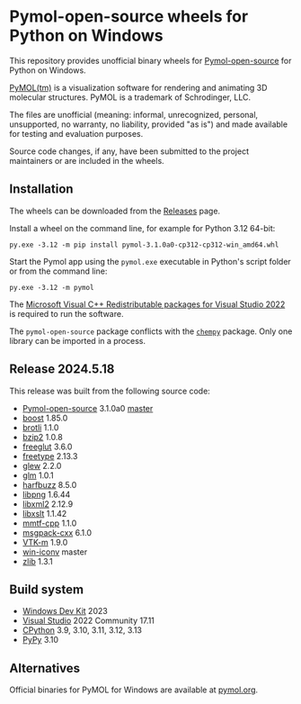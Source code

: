 # Pymol-open-source wheels for Python on Windows

This repository provides unofficial binary wheels for [Pymol-open-source](https://github.com/schrodinger/pymol-open-source) for Python on Windows.

[PyMOL(tm)](https://pymol.org) is a visualization software for rendering and animating 3D molecular structures. PyMOL is a trademark of Schrodinger, LLC.

The files are unofficial (meaning: informal, unrecognized, personal, unsupported, no warranty, no liability, provided "as is") and made available for testing and evaluation purposes.

Source code changes, if any, have been submitted to the project maintainers or are included in the wheels.

## Installation

The wheels can be downloaded from the [Releases](https://github.com/cgohlke/pymol-open-source.whl/releases) page.

Install a wheel on the command line, for example for Python 3.12 64-bit:

    py.exe -3.12 -m pip install pymol-3.1.0a0-cp312-cp312-win_amd64.whl

Start the Pymol app using the ``pymol.exe`` executable in Python's script folder or from the command line:

    py.exe -3.12 -m pymol

The [Microsoft Visual C++ Redistributable packages for Visual Studio 2022](https://learn.microsoft.com/en-US/cpp/windows/latest-supported-vc-redist?view=msvc-170) is required to run the software.

The ``pymol-open-source`` package conflicts with the [``chempy``](https://pypi.org/project/chempy/) package. Only one library can be imported in a process.

## Release 2024.5.18

This release was built from the following source code:

- [Pymol-open-source](https://github.com/schrodinger/pymol-open-source/) 3.1.0a0 [master](https://github.com/schrodinger/pymol-open-source/commit/9d3061ca58d8b69d7dad74a68fc13fe81af0ff8e)
- [boost](https://www.boost.org/users/download/) 1.85.0
- [brotli](https://github.com/google/brotli) 1.1.0
- [bzip2](https://sourceware.org/pub/bzip2/) 1.0.8
- [freeglut](https://github.com/FreeGLUTProject/freeglut) 3.6.0
- [freetype](https://download.savannah.gnu.org/releases/freetype/) 2.13.3
- [glew](https://github.com/nigels-com/glew) 2.2.0
- [glm](https://github.com/g-truc/glm) 1.0.1
- [harfbuzz](https://github.com/harfbuzz/harfbuzz) 8.5.0
- [libpng](https://github.com/glennrp/libpng) 1.6.44
- [libxml2](https://gitlab.gnome.org/GNOME/libxml2) 2.12.9
- [libxslt](https://gitlab.gnome.org/GNOME/libxslt) 1.1.42
- [mmtf-cpp](https://github.com/rcsb/mmtf-cpp) 1.1.0
- [msgpack-cxx](https://github.com/msgpack/msgpack-c/tree/cpp_master) 6.1.0
- [VTK-m](https://gitlab.kitware.com/vtk/vtk-m) 1.9.0
- [win-iconv](https://github.com/OgreTransporter/win-iconv) master
- [zlib](https://github.com/madler/zlib) 1.3.1

## Build system

- [Windows Dev Kit](https://learn.microsoft.com/en-us/windows/arm/dev-kit/) 2023
- [Visual Studio](https://visualstudio.microsoft.com/vs/community/) 2022 Community 17.11
- [CPython](https://www.python.org/downloads/windows/) 3.9, 3.10, 3.11, 3.12, 3.13
- [PyPy](https://www.pypy.org/download.html) 3.10

## Alternatives

Official binaries for PyMOL for Windows are available at [pymol.org](https://pymol.org).
